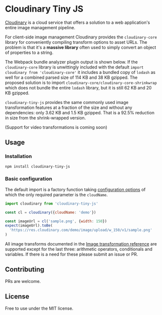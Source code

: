 # Cloudinary Tiny JS

[Cloudinary](http://cloudinary.com/) is a cloud service that offers a solution to 
a web application's entire image management pipeline.

For client-side image management Cloudinary provides the `cloudinary-core` library for 
conveniently compiling transform options to asset URLs. The problem is that it's a 
**massive library** often used to simply convert an object of properties to a string.

The Webpack bundle analyzer plugin output is shown below. If the `cloudinary-core`
library is unwittingly included with the default `import cloudinary from 'cloudinary-core'`
it includes a bundled copy of `lodash` as well for a combined parsed size of 114 KB and 
38 KB gzipped. The proposed solution is to import `cloudinary-core/cloudinary-core-shrinkwrap`
which does not bundle the entire `lodash` library, but it is still 62 KB and 20 KB gzipped.

`cloudinary-tiny-js` provides the same commonly used image transformation features
at a fraction of the size and without any dependencies: only 3.62 KB and 1.5 KB gzipped. 
That is a 92.5% reduction in size from the shrink-wrapped version.

(Support for video transformations is coming soon)

## Usage

### Installation

```bash
npm install cloudinary-tiny-js
```

### Basic configuration

The default import is a factory function taking 
[configuration options](http://cloudinary.com/documentation/node_additional_topics#configuration_options) 
of which the only required parameter is the `cloudName`. 

```javascript
import cloudinary from 'cloudinary-tiny-js'

const cl = cloudinary({cloudName: 'demo'})

const imageUrl = cl('sample.png', {width: 150})
expect(imageUrl).toBe(
  'https://res.cloudinary.com/demo/image/upload/w_150/v1/sample.png'
)
```

All image transforms documented in the 
[Image transformation reference](http://cloudinary.com/documentation/image_transformation_reference)
are supported except for the last three: arithmetic operators, conditionals and variables. 
If there is a need for these please submit an issue or PR.


## Contributing

PRs are welcome.


## License

Free to use under the MIT license.
